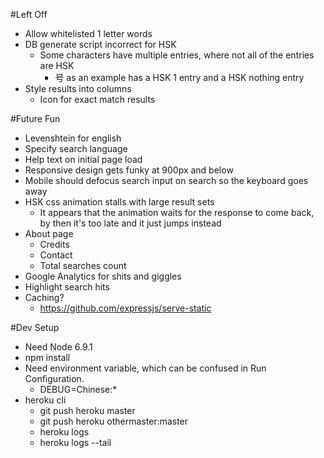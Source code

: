 #Left Off
* Allow whitelisted 1 letter words
* DB generate script incorrect for HSK
    * Some characters have multiple entries, where not all of the entries are HSK
        * 号 as an example has a HSK 1 entry and a HSK nothing entry
* Style results into columns
    * Icon for exact match results

#Future Fun
* Levenshtein for english
* Specify search language
* Help text on initial page load
* Responsive design gets funky at 900px and below
* Mobile should defocus search input on search so the keyboard goes away
* HSK css animation stalls with large result sets
    * It appears that the animation waits for the response to come back, by then it's too late and it just jumps instead
* About page
    * Credits
    * Contact
    * Total searches count
* Google Analytics for shits and giggles
* Highlight search hits
* Caching?
    * https://github.com/expressjs/serve-static

#Dev Setup
* Need Node 6.9.1
* npm install
* Need environment variable, which can be confused in Run Configuration.
    * DEBUG=Chinese:*
* heroku cli
    * git push heroku master
    * git push heroku othermaster:master
    * heroku logs
    * heroku logs --tail
